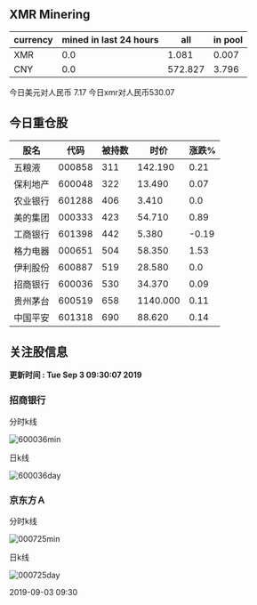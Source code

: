 ## XMR Minering

|currency|mined in last 24 hours|all|in pool|
|---|---|---|---|
|XMR|0.0|1.081|0.007|
|CNY|0.0|572.827|3.796|

今日美元对人民币 7.17	今日xmr对人民币530.07


## 今日重仓股 

|股名|代码|被持数|时价|涨跌%|
|---|---|---|---|---|
|五粮液|000858|311|142.190|0.21|
|保利地产|600048|322|13.490|0.07|
|农业银行|601288|406|3.410|0.0|
|美的集团|000333|423|54.710|0.89|
|工商银行|601398|442|5.380|-0.19|
|格力电器|000651|504|58.350|1.53|
|伊利股份|600887|519|28.580|0.0|
|招商银行|600036|530|34.370|0.09|
|贵州茅台|600519|658|1140.000|0.11|
|中国平安|601318|690|88.620|0.14|

## 关注股信息
**更新时间 : Tue Sep  3 09:30:07 2019**
### 招商银行 
分时k线

![600036min](http://image.sinajs.cn/newchart/min/n/sh600036.gif)

日k线

![600036day](http://image.sinajs.cn/newchart/daily/n/sh600036.gif)

### 京东方Ａ 
分时k线

![000725min](http://image.sinajs.cn/newchart/min/n/sz000725.gif)

日k线

![000725day](http://image.sinajs.cn/newchart/daily/n/sz000725.gif)

2019-09-03 09:30